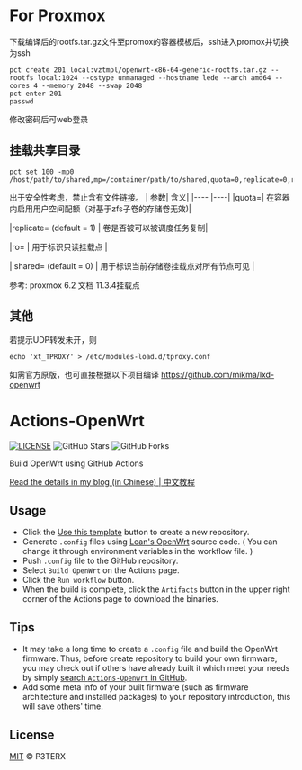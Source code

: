 # For Proxmox

下载编译后的rootfs.tar.gz文件至promox的容器模板后，ssh进入promox并切换为ssh
```
pct create 201 local:vztmpl/openwrt-x86-64-generic-rootfs.tar.gz --rootfs local:1024 --ostype unmanaged --hostname lede --arch amd64 --cores 4 --memory 2048 --swap 2048
pct enter 201
passwd
```
修改密码后可web登录

## 挂载共享目录
```
pct set 100 -mp0 /host/path/to/shared,mp=/container/path/to/shared,quota=0,replicate=0,ro=0,
```
出于安全性考虑，禁止含有文件链接。
| 参数| 含义|
|---- |----|
|quota=<boolean>|   	                  在容器内启用用户空间配额（对基于zfs子卷的存储卷无效)|
  
|replicate=<boolean> (default = 1) |  	卷是否被可以被调度任务复制|
  
|ro=<boolean>  |                       	用于标识只读挂载点 |
  
| shared=<boolean> (default = 0)   |   	用于标识当前存储卷挂载点对所有节点可见 |


参考: proxmox 6.2 文档 11.3.4挂载点

## 其他

若提示UDP转发未开，则
```
echo 'xt_TPROXY' > /etc/modules-load.d/tproxy.conf
```

如需官方原版，也可直接根据以下项目编译
https://github.com/mikma/lxd-openwrt


# Actions-OpenWrt

[![LICENSE](https://img.shields.io/github/license/mashape/apistatus.svg?style=flat-square&label=LICENSE)](https://github.com/P3TERX/Actions-OpenWrt/blob/master/LICENSE)
![GitHub Stars](https://img.shields.io/github/stars/P3TERX/Actions-OpenWrt.svg?style=flat-square&label=Stars&logo=github)
![GitHub Forks](https://img.shields.io/github/forks/P3TERX/Actions-OpenWrt.svg?style=flat-square&label=Forks&logo=github)

Build OpenWrt using GitHub Actions

[Read the details in my blog (in Chinese) | 中文教程](https://p3terx.com/archives/build-openwrt-with-github-actions.html)

## Usage

- Click the [Use this template](https://github.com/P3TERX/Actions-OpenWrt/generate) button to create a new repository.
- Generate `.config` files using [Lean's OpenWrt](https://github.com/coolsnowwolf/lede) source code. ( You can change it through environment variables in the workflow file. )
- Push `.config` file to the GitHub repository.
- Select `Build OpenWrt` on the Actions page.
- Click the `Run workflow` button.
- When the build is complete, click the `Artifacts` button in the upper right corner of the Actions page to download the binaries.

## Tips

- It may take a long time to create a `.config` file and build the OpenWrt firmware. Thus, before create repository to build your own firmware, you may check out if others have already built it which meet your needs by simply [search `Actions-Openwrt` in GitHub](https://github.com/search?q=Actions-openwrt).
- Add some meta info of your built firmware (such as firmware architecture and installed packages) to your repository introduction, this will save others' time.

## License

[MIT](https://github.com/P3TERX/Actions-OpenWrt/blob/main/LICENSE) © P3TERX
